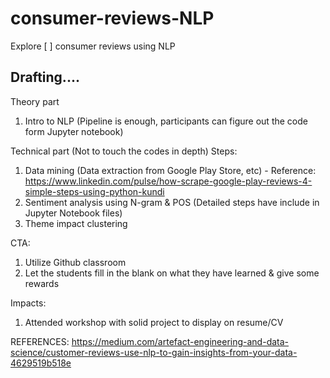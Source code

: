 # consumer-reviews-NLP
Explore [ ] consumer reviews using NLP

## Drafting....

Theory part
1. Intro to NLP (Pipeline is enough, participants can figure out the code form Jupyter notebook)

Technical part (Not to touch the codes in depth)
Steps:
1. Data mining (Data extraction from Google Play Store, etc) - Reference: https://www.linkedin.com/pulse/how-scrape-google-play-reviews-4-simple-steps-using-python-kundi
2. Sentiment analysis using N-gram & POS (Detailed steps have include in Jupyter Notebook files)
3. Theme impact clustering 

CTA:
1. Utilize Github classroom
2. Let the students fill in the blank on what they have learned & give some rewards

Impacts:
1. Attended workshop with solid project to display on resume/CV

REFERENCES:
https://medium.com/artefact-engineering-and-data-science/customer-reviews-use-nlp-to-gain-insights-from-your-data-4629519b518e
